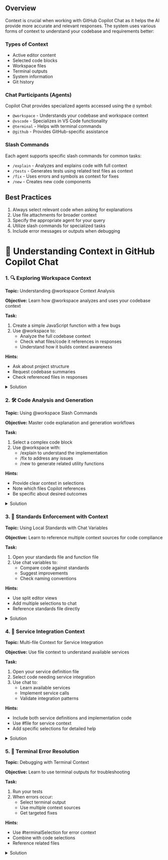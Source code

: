 
## Overview

Context is crucial when working with GitHub Copilot Chat as it helps the AI provide more accurate and relevant responses. The system uses various forms of context to understand your codebase and requirements better:

### Types of Context
- Active editor content
- Selected code blocks
- Workspace files
- Terminal outputs
- System information
- Git history

### Chat Participants (Agents)
Copilot Chat provides specialized agents accessed using the `@` symbol:

- `@workspace` - Understands your codebase and workspace context
- `@vscode` - Specializes in VS Code functionality
- `@terminal` - Helps with terminal commands
- `@github` - Provides GitHub-specific assistance

### Slash Commands
Each agent supports specific slash commands for common tasks:

- `/explain` - Analyzes and explains code with full context
- `/tests` - Generates tests using related test files as context
- `/fix` - Uses errors and symbols as context for fixes
- `/new` - Creates new code components

## Best Practices
1. Always select relevant code when asking for explanations
2. Use file attachments for broader context
3. Specify the appropriate agent for your query
4. Utilize slash commands for specialized tasks
5. Include error messages or outputs when debugging

# 🤖 Understanding Context in GitHub Copilot Chat

### 1. 🔍 Exploring Workspace Context

**Topic:** Understanding @workspace Context Analysis

**Objective:** Learn how @workspace analyzes and uses your codebase context

**Task:** 
1. Create a simple JavaScript function with a few bugs
2. Use @workspace to:
   - Analyze the full codebase context
   - Check what files/code it references in responses
   - Understand how it builds context awareness

**Hints:**
- Ask about project structure
- Request codebase summaries
- Check referenced files in responses

<details>
<summary>Solution</summary>
// Commands to try:
// @workspace /explain - Understand the processData implementation
// @workspace /fix - Get suggestions for error handling
// @workspace /new - Create data validation helpers

// Notice which files Copilot references in its responses
</details>

### 2. 🛠️ Code Analysis and Generation

**Topic:** Using @workspace Slash Commands

**Objective:** Master code explanation and generation workflows

**Task:**
1. Select a complex code block
2. Use @workspace with:
   - /explain to understand the implementation
   - /fix to address any issues
   - /new to generate related utility functions
   
**Hints:**
- Provide clear context in selections
- Note which files Copilot references
- Be specific about desired outcomes

<details>
<summary>Solution</summary>

// Select processData from [services.js](exercises/3-utilizing-context/exercise-3/src/js/services.js):

export const processData = (data) => {
    return {
        id: data.id,
        name: data.name
    };
};

// Commands to try:
// @workspace /explain - Understand the processData implementation
// @workspace /fix - Get suggestions for error handling
// @workspace /new - Create data validation helpers

</details>

### 3. 🎯 Standards Enforcement with Context

**Topic:** Using Local Standards with Chat Variables

**Objective:** Learn to reference multiple context sources for code compliance

**Task:**
1. Open your standards file and function file
2. Use chat variables to:
   - Compare code against standards
   - Suggest improvements
   - Check naming conventions

**Hints:**
- Use split editor views
- Add multiple selections to chat
- Reference standards file directly

<details>
<summary>Solution</summary>
// First reference [coding-standards.js](exercises/3-utilizing-context/exercise-3/src/standards/coding-standards.js)

// Then examine [utils.js](exercises/3-utilizing-context/exercise-3/src/js/utils.js) functions

// Example chat:
// @workspace check if isValidString() in utils.js follows our coding standards
// @workspace suggest improvements for formatDate() based on standards
</details>

### 4. 🔌 Service Integration Context

**Topic:** Multi-file Context for Service Integration

**Objective:** Use file context to understand available services

**Task:**
1. Open your service definition file
2. Select code needing service integration
3. Use chat to:
   - Learn available services
   - Implement service calls
   - Validate integration patterns

**Hints:**
- Include both service definitions and implementation code
- Use #file for service context
- Add specific selections for detailed help

<details>
<summary>Solution</summary>
// First examine [services.js](exercises/3-utilizing-context/exercise-3/src/js/services.js)

// Then look at [main.js](exercises/3-utilizing-context/exercise-3/src/js/main.js) implementation

// Example chat:
// @workspace how can I use fetchData service in handleSubmit function?
// @workspace what error handling should I add for the service calls?

</details>

### 5. 🐛 Terminal Error Resolution

**Topic:** Debugging with Terminal Context

**Objective:** Learn to use terminal outputs for troubleshooting

**Task:**
1. Run your tests
2. When errors occur:
   - Select terminal output
   - Use multiple context sources
   - Get targeted fixes

**Hints:**
- Use #terminalSelection for error context
- Combine with code selections
- Reference related files

<details>
<summary>Solution</summary>
// Run tests using: npm test

// When you see errors in [main.test.js](exercises/3-utilizing-context/exercise-3/src/tests/main.test.js)

// Or [utils.test.js](exercises/3-utilizing-context/exercise-3/src/tests/utils.test.js)

// Example chat:
// @workspace fix test failures in main.test.js
// @workspace suggest better test coverage for utils.js
